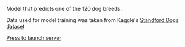 Model that predicts one of the 120 dog breeds.

Data used for model training was taken from Kaggle's [Standford Dogs dataset](https://www.kaggle.com/jwyang91/dog-breed-classification-using-fastai/)

[Press to launch server](https://mybinder.org/v2/gh/byte5169/dogs_breed_repo/HEAD?urlpath=%2Fvoila%2Frender%2Fdogs_breed_standford.ipynb)

